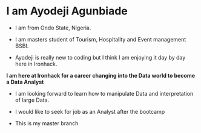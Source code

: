 # I am Ayodeji Agunbiade


* I am from Ondo State, Nigeria.

* I am masters student of Tourism, Hospitality and Event management BSBI.
* Ayodeji is really new to coding but I think I am enjoying it day by day here in Ironhack.

**I am here at Ironhack for a career changing into the Data world to become a Data Analyst**

* I am looking forward to learn how to manipulate Data and interpretation of large Data.

* I would like to seek for job as an Analyst after the bootcamp

* This is my master branch